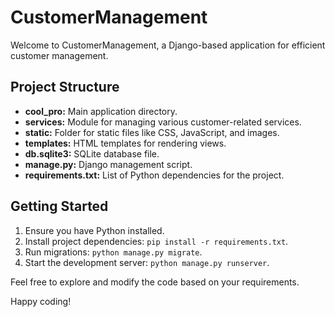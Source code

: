 # CustomerManagement

Welcome to CustomerManagement, a Django-based application for efficient customer management.

## Project Structure

- **cool_pro:** Main application directory.
- **services:** Module for managing various customer-related services.
- **static:** Folder for static files like CSS, JavaScript, and images.
- **templates:** HTML templates for rendering views.
- **db.sqlite3:** SQLite database file.
- **manage.py:** Django management script.
- **requirements.txt:** List of Python dependencies for the project.

## Getting Started

1. Ensure you have Python installed.
2. Install project dependencies: `pip install -r requirements.txt`.
3. Run migrations: `python manage.py migrate`.
4. Start the development server: `python manage.py runserver`.

Feel free to explore and modify the code based on your requirements.

Happy coding!
